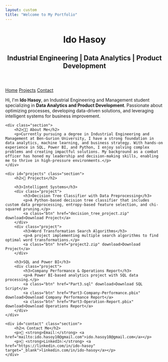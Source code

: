 ```yaml
---
layout: custom
title: "Welcome to My Portfolio"
---
```


<link rel="stylesheet" href="style.css">

<!-- Title Section -->
<header class="site-title">
    <h1>Ido Hasoy</h1>
    <h2>Industrial Engineering | Data Analytics | Product Development</h2>
</header>

<!-- Sidebar Navigation -->
<div class="sidebar">
    <a href="#home">Home</a>
    <a href="#projects">Projects</a>
    <a href="#contact">Contact</a>
</div>

<!-- Main Content -->
<div class="content">
    <div id="home" class="hero">
        <p>Hi, I'm <strong>Ido Hasoy</strong>, an Industrial Engineering and Management student specializing in <strong>Data Analytics and Product Development</strong>. Passionate about optimizing processes, developing data-driven solutions, and leveraging intelligent systems for business improvement.</p>
    </div>
    
    <div class="section">
        <h2>👨‍💼 About Me</h2>
        <p>Currently pursuing a degree in Industrial Engineering and Management at Ben-Gurion University, I have a strong foundation in data analytics, machine learning, and business strategy. With hands-on experience in SQL, Power BI, and Python, I enjoy solving complex problems and creating impactful solutions. My background as a combat officer has honed my leadership and decision-making skills, enabling me to thrive in high-pressure environments.</p>
    </div>
    
    <div id="projects" class="section">
        <h2>📂 Projects</h2>
        
        <h3>Intelligent Systems</h3>
        <div class="project">
            <h3>Decision Tree Classifier with Data Preprocessing</h3>
            <p>A Python-based decision tree classifier that includes custom data preprocessing, entropy-based feature selection, and chi-squared pruning.</p>
            <a class="btn" href="decision_tree_project.zip" download>Download Project</a>
        </div>
        <div class="project">
            <h3>Word Transformation Search Algorithms</h3>
            <p>A project implementing multiple search algorithms to find optimal word transformations.</p>
            <a class="btn" href="project2.zip" download>Download Project</a>
        </div>
        
        <h3>SQL and Power BI</h3>
        <div class="project">
            <h3>Company Performance & Operations Report</h3>
            <p>A Power BI-based analytics project with SQL data processing.</p>
            <a class="btn" href="Part3.sql" download>Download SQL Script</a>
            <a class="btn" href="Part3-Company-Performance.pbix" download>Download Company Performance Report</a>
            <a class="btn" href="Part3-Operation-Report.pbix" download>Download Operations Report</a>
        </div>
    </div>
    
    <div id="contact" class="section">
        <h2>📞 Contact Me</h2>
        <p>💎 <strong>Email:</strong> <a href="mailto:ido.hasoy10@gmail.com">ido.hasoy10@gmail.com</a></p>
        <p>🌟 <strong>LinkedIn:</strong> <a href="https://linkedin.com/in/ido-hasoy" target="_blank">linkedin.com/in/ido-hasoy</a></p>
    </div>
</div>
